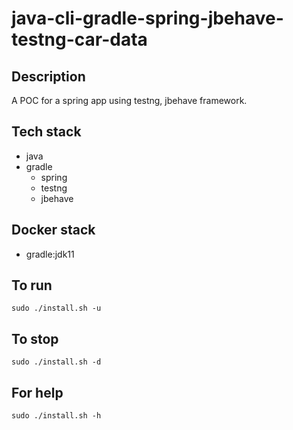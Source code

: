 # java-cli-gradle-spring-jbehave-testng-car-data

## Description
A POC for a spring app using testng,
jbehave framework.

## Tech stack
- java
- gradle
	- spring
  - testng
  - jbehave

## Docker stack
- gradle:jdk11

## To run
`sudo ./install.sh -u`

## To stop
`sudo ./install.sh -d`

## For help
`sudo ./install.sh -h`
